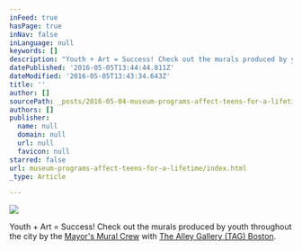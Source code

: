 ```yaml
---
inFeed: true
hasPage: true
inNav: false
inLanguage: null
keywords: []
description: "Youth + Art = Success! Check out the murals produced by youth throughout the city by the Mayor's Mural Crew with The Alley Gallery (TAG) Boston."
datePublished: '2016-05-05T13:44:44.811Z'
dateModified: '2016-05-05T13:43:34.643Z'
title: ''
author: []
sourcePath: _posts/2016-05-04-museum-programs-affect-teens-for-a-lifetime.md
authors: []
publisher:
  name: null
  domain: null
  url: null
  favicon: null
starred: false
url: museum-programs-affect-teens-for-a-lifetime/index.html
_type: Article

---
```

![](https://the-grid-user-content.s3-us-west-2.amazonaws.com/8702fccf-3fc5-498d-bb58-aa2da9e3a600.jpg)

Youth + Art = Success! Check out the murals produced by youth throughout the city by the [Mayor's Mural Crew][0] with [The Alley Gallery (TAG) Boston][1].

[0]: https://www.facebook.com/Mayors-Mural-Crew-City-of-Boston-187054811318179/
[1]: https://bostonartwalkingtours.com/